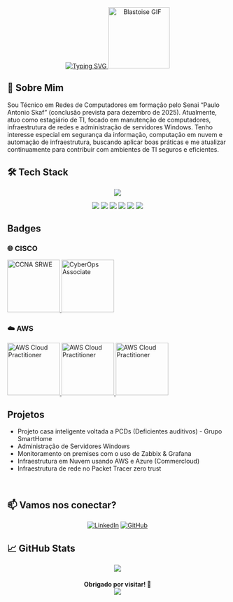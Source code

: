 <div align="center">
  <a href="https://git.io/typing-svg">
    <img src="https://readme-typing-svg.demolab.com?font=Press+Start+2P&size=22&duration=1500&pause=750&center=true&vCenter=true&multiline=true&color=377AFF&width=642&height=130&lines=Ol%C3%A1+%2C+Meu+nome+%C3%A9+Jo%C3%A3o+Gustavo;e+este+%C3%A9+meu+GitHub!;%28%5E_%5E%29" alt="Typing SVG" />
  </a>

  <img src="https://i.imgur.com/pBW7YiY.gif" width="140px" alt="Blastoise GIF" />
</div>

## 🧠 Sobre Mim
Sou Técnico em Redes de Computadores em formação pelo Senai “Paulo Antonio Skaf” (conclusão prevista para dezembro de 2025). Atualmente, atuo como estagiário de TI, focado em manutenção de computadores, infraestrutura de redes e administração de servidores Windows. Tenho interesse especial em segurança da informação, computação em nuvem e automação de infraestrutura, buscando aplicar boas práticas e me atualizar continuamente para contribuir com ambientes de TI seguros e eficientes.

<div style="display: inline_block">
 <h2>  🛠️ Tech Stack </h2>
<p align="center">
  <img src="https://skillicons.dev/icons?i=arduino,raspberrypi,linux,kali,ubuntu,debian,mint,vim,nginx,windows,powershell,vscode,grafana,prometheus">
</p>
<p align="center">
  <img src="https://img.shields.io/badge/Azure-blue?style=for-the-badge&logo=microsoft%20azure&logoColor=blue&labelColor=FFFFFF&link=https%3A%2F%2Fimages.app.goo.gl%2FK7PN1jYJd57x4q7A8">
  <img src="https://img.shields.io/badge/AWS-000.svg?style=for-the-badge&logo=amazon-aws&logoColor=white">
  <img src="https://img.shields.io/badge/java-%23ED8B00.svg?style=for-the-badge&logo=openjdk&logoColor=white">
  <img src="https://img.shields.io/badge/python-3670A0?style=for-the-badge&logo=python&logoColor=ffdd54">
  <img src="https://img.shields.io/badge/MariaDB-003545?style=for-the-badge&logo=mariadb&logoColor=white">
  <img src="https://img.shields.io/badge/GitHub-100000?style=for-the-badge&logo=github&logoColor=white)](https://github.com/SEUUSERNAME">
</p>

<div style="display: inline_block">
  <h2> Badges </h2>

### 🌐 **CISCO**

<a href="https://www.credly.com/badges/e769e815-1a68-4d82-807b-38dd6fd24f04/public_url" target="_blank">
  <img src="https://images.credly.com/images/f4ccdba9-dd65-4349-baad-8f05df116443/CCNASRWE__1_.png" alt="CCNA SRWE" width="120px"/>
</a>

<a href="https://www.credly.com/badges/e3db2393-5e9e-4087-b6b2-e6ef645220c4/public_url" target="_blank">
  <img src="https://images.credly.com/images/19e742ef-13be-4d26-87ed-ac8f5fd0643c/image.png" alt="CyberOps Associate" width="120px"/>
</a>

### ☁️ **AWS**

<a href="https://www.credly.com/badges/197cfad6-7f0f-4dfd-bf8c-1f634d6c8211/public_url" target="_blank">
  <img src="https://images.credly.com/size/220x220/images/73e4a58b-a8ef-41a3-a7db-9183dd269882/image.png" alt="AWS Cloud Practitioner" width="120px"/>
</a>

<a href="https://www.credly.com/badges/7eadc2c9-a969-4764-92ed-4e907daad5f5/public_url" target="_blank">
  <img src="https://images.credly.com/size/680x680/images/81fad72d-a948-409f-a979-0c1bf67b39ab/image.png" alt="AWS Cloud Practitioner" width="120px"/>
</a>

<a href="https://www.credly.com/badges/93c4f69d-c4d6-4c24-8db6-873977acedf8/public_url" target="_blank">
  <img src="https://images.credly.com/size/340x340/images/119182cf-ca68-495a-a415-bff62dfdcc7e/image.png" alt="AWS Cloud Practitioner" width="120px"/>
</a>

## Projetos 
  - Projeto casa inteligente voltada a PCDs (Deficientes auditivos) - Grupo SmartHome
  - Administração de Servidores Windows
  - Monitoramento on premises com o uso de Zabbix & Grafana
  - Infraestrutura em Nuvem usando AWS e Azure (Commercloud)
  - Infraestrutura de rede no Packet Tracer zero trust
    
<br>

## 📫 Vamos nos conectar?
<div align="center">
  
[![LinkedIn](https://img.shields.io/badge/LinkedIn-0077B5?style=for-the-badge&logo=linkedin&logoColor=white)](https://www.linkedin.com/in/joaogustavodasilva/)
[![GitHub](https://img.shields.io/badge/GitHub-100000?style=for-the-badge&logo=github&logoColor=white)](https://github.com/KOI4884)

</div>

## 📈 GitHub Stats

<div align="center">
  <img src="https://github-readme-streak-stats.herokuapp.com?user=KOI4884&theme=blue-navy&short_numbers=true&mode=weekly">
</div>

<h4 align="center">
   Obrigado por visitar! 🚀
   <div>
    <img src="https://komarev.com/ghpvc/?username=KOI4884">
  <div>
</h4>

